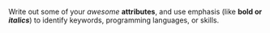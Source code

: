 Write out some of your *awesome* **attributes**, and use emphasis (like **bold or _italics_**) to identify keywords, programming languages, or skills. 
